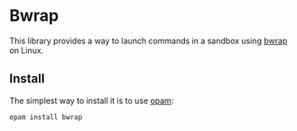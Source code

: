 Bwrap
=====

This library provides a way to launch commands in a sandbox using
[bwrap][] on Linux.

[bwrap]: https://github.com/containers/bubblewrap

Install
-------

The simplest way to install it is to use [opam][]:

    opam install bwrap
	
[opam]: https://opam.ocaml.org/
